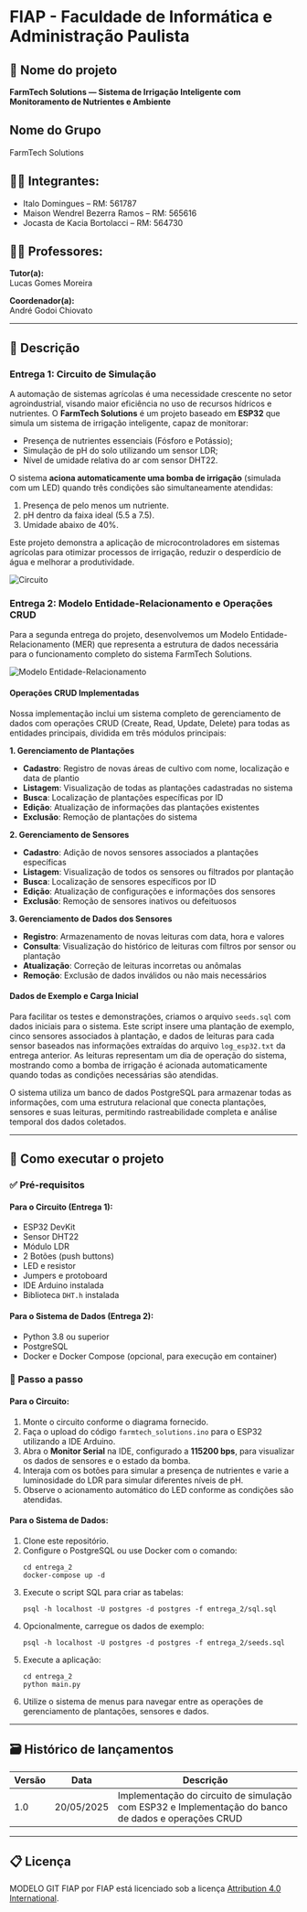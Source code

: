 # FIAP - Faculdade de Informática e Administração Paulista

## 📌 Nome do projeto
**FarmTech Solutions — Sistema de Irrigação Inteligente com Monitoramento de Nutrientes e Ambiente**

## Nome do Grupo

FarmTech Solutions

## 👨‍🎓 Integrantes:
- Italo Domingues – RM: 561787
- Maison Wendrel Bezerra Ramos – RM: 565616
- Jocasta de Kacia Bortolacci – RM: 564730

## 👩‍🏫 Professores:

**Tutor(a):**  
Lucas Gomes Moreira

**Coordenador(a):**  
André Godoi Chiovato

---

## 📜 Descrição

### Entrega 1: Circuito de Simulação

A automação de sistemas agrícolas é uma necessidade crescente no setor agroindustrial, visando maior eficiência no uso de recursos hídricos e nutrientes. O **FarmTech Solutions** é um projeto baseado em **ESP32** que simula um sistema de irrigação inteligente, capaz de monitorar:

- Presença de nutrientes essenciais (Fósforo e Potássio);
- Simulação de pH do solo utilizando um sensor LDR;
- Nível de umidade relativa do ar com sensor DHT22.

O sistema **aciona automaticamente uma bomba de irrigação** (simulada com um LED) quando três condições são simultaneamente atendidas:

1. Presença de pelo menos um nutriente.
2. pH dentro da faixa ideal (5.5 a 7.5).
3. Umidade abaixo de 40%.

Este projeto demonstra a aplicação de microcontroladores em sistemas agrícolas para otimizar processos de irrigação, reduzir o desperdício de água e melhorar a produtividade.

![Circuito](entrega_1/circuito.png)

### Entrega 2: Modelo Entidade-Relacionamento e Operações CRUD

Para a segunda entrega do projeto, desenvolvemos um Modelo Entidade-Relacionamento (MER) que representa a estrutura de dados necessária para o funcionamento completo do sistema FarmTech Solutions.

![Modelo Entidade-Relacionamento](entrega_2/mer.png)

#### Operações CRUD Implementadas

Nossa implementação inclui um sistema completo de gerenciamento de dados com operações CRUD (Create, Read, Update, Delete) para todas as entidades principais, dividida em três módulos principais:

**1. Gerenciamento de Plantações**
- **Cadastro**: Registro de novas áreas de cultivo com nome, localização e data de plantio
- **Listagem**: Visualização de todas as plantações cadastradas no sistema
- **Busca**: Localização de plantações específicas por ID
- **Edição**: Atualização de informações das plantações existentes
- **Exclusão**: Remoção de plantações do sistema

**2. Gerenciamento de Sensores**
- **Cadastro**: Adição de novos sensores associados a plantações específicas
- **Listagem**: Visualização de todos os sensores ou filtrados por plantação
- **Busca**: Localização de sensores específicos por ID
- **Edição**: Atualização de configurações e informações dos sensores
- **Exclusão**: Remoção de sensores inativos ou defeituosos

**3. Gerenciamento de Dados dos Sensores**
- **Registro**: Armazenamento de novas leituras com data, hora e valores
- **Consulta**: Visualização do histórico de leituras com filtros por sensor ou plantação
- **Atualização**: Correção de leituras incorretas ou anômalas
- **Remoção**: Exclusão de dados inválidos ou não mais necessários

#### Dados de Exemplo e Carga Inicial

Para facilitar os testes e demonstrações, criamos o arquivo `seeds.sql` com dados iniciais para o sistema. Este script insere uma plantação de exemplo, cinco sensores associados à plantação, e dados de leituras para cada sensor baseados nas informações extraídas do arquivo `log_esp32.txt` da entrega anterior. As leituras representam um dia de operação do sistema, mostrando como a bomba de irrigação é acionada automaticamente quando todas as condições necessárias são atendidas.

O sistema utiliza um banco de dados PostgreSQL para armazenar todas as informações, com uma estrutura relacional que conecta plantações, sensores e suas leituras, permitindo rastreabilidade completa e análise temporal dos dados coletados.

---

## 🔧 Como executar o projeto

### ✅ Pré-requisitos

#### Para o Circuito (Entrega 1):
- ESP32 DevKit
- Sensor DHT22
- Módulo LDR
- 2 Botões (push buttons)
- LED e resistor
- Jumpers e protoboard
- IDE Arduino instalada
- Biblioteca `DHT.h` instalada

#### Para o Sistema de Dados (Entrega 2):
- Python 3.8 ou superior
- PostgreSQL
- Docker e Docker Compose (opcional, para execução em container)

### 🚀 Passo a passo

#### Para o Circuito:
1. Monte o circuito conforme o diagrama fornecido.
2. Faça o upload do código `farmtech_solutions.ino` para o ESP32 utilizando a IDE Arduino.
3. Abra o **Monitor Serial** na IDE, configurado a **115200 bps**, para visualizar os dados de sensores e o estado da bomba.
4. Interaja com os botões para simular a presença de nutrientes e varie a luminosidade do LDR para simular diferentes níveis de pH.
5. Observe o acionamento automático do LED conforme as condições são atendidas.

#### Para o Sistema de Dados:
1. Clone este repositório.
2. Configure o PostgreSQL ou use Docker com o comando:
   ```
   cd entrega_2
   docker-compose up -d
   ```
3. Execute o script SQL para criar as tabelas:
   ```
   psql -h localhost -U postgres -d postgres -f entrega_2/sql.sql
   ```
4. Opcionalmente, carregue os dados de exemplo:
   ```
   psql -h localhost -U postgres -d postgres -f entrega_2/seeds.sql
   ```
5. Execute a aplicação:
   ```
   cd entrega_2
   python main.py
   ```
6. Utilize o sistema de menus para navegar entre as operações de gerenciamento de plantações, sensores e dados.

---

## 🗃 Histórico de lançamentos

| Versão | Data       | Descrição                                                                                           |
|--------|------------|-----------------------------------------------------------------------------------------------------|
| 1.0    | 20/05/2025 | Implementação do circuito de simulação com ESP32 e Implementação do banco de dados e operações CRUD |

---

## 📋 Licença

MODELO GIT FIAP por FIAP está licenciado sob a licença [Attribution 4.0 International](https://creativecommons.org/licenses/by/4.0/).